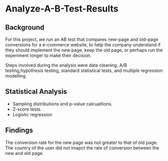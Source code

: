 # Analyze-A-B-Test-Results

## Background

For this project, we run an AB test that compares new-page and old-page conversions for a e-commerce website, to help the company understand if they should implement the new page, keep the old page, or perhaps run the experiment longer to make their decision. 

Steps involved during the analysis were data cleaning, A/B testing,hypothesis testing, standard statistical tests, and multiple regression modelling.

## Statistical Analysis

  *  Sampling distributions and p-value calcualtions.
  *  Z-score tests.
  *  Logistic regression
 

## Findings
The conversion rate for the new page was not greater to that of old page.
The country of the user did not imapct the rate of conversion between the new and old page.
